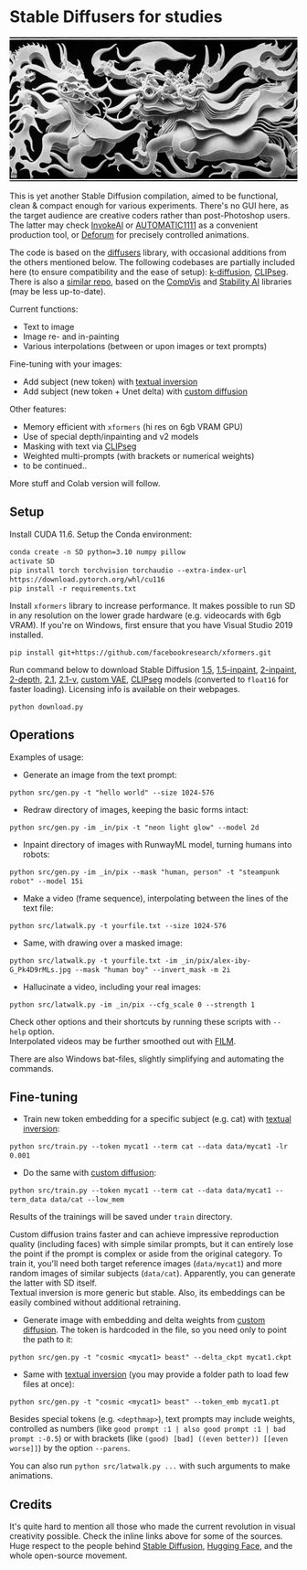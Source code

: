# Stable Diffusers for studies

<p align='center'><img src='_in/something.jpg' /></p>

This is yet another Stable Diffusion compilation, aimed to be functional, clean & compact enough for various experiments. There's no GUI here, as the target audience are creative coders rather than post-Photoshop users. The latter may check [InvokeAI] or [AUTOMATIC1111](https://github.com/AUTOMATIC1111/stable-diffusion-webui) as a convenient production tool, or [Deforum] for precisely controlled animations.  

The code is based on the [diffusers] library, with occasional additions from the others mentioned below. The following codebases are partially included here (to ensure compatibility and the ease of setup): [k-diffusion](https://github.com/crowsonkb/k-diffusion), [CLIPseg].  
There is also a [similar repo](https://github.com/eps696/SD), based on the [CompVis] and [Stability AI] libraries (may be less up-to-date).  

Current functions:
* Text to image
* Image re- and in-painting
* Various interpolations (between or upon images or text prompts)

Fine-tuning with your images:
* Add subject (new token) with [textual inversion]
* Add subject (new token + Unet delta) with [custom diffusion]

Other features:
* Memory efficient with `xformers` (hi res on 6gb VRAM GPU)
* Use of special depth/inpainting and v2 models
* Masking with text via [CLIPseg]
* Weighted multi-prompts (with brackets or numerical weights)
* to be continued..  

More stuff and Colab version will follow. 

## Setup

Install CUDA 11.6. Setup the Conda environment:
```
conda create -n SD python=3.10 numpy pillow 
activate SD
pip install torch torchvision torchaudio --extra-index-url https://download.pytorch.org/whl/cu116
pip install -r requirements.txt
```
Install `xformers` library to increase performance. It makes possible to run SD in any resolution on the lower grade hardware (e.g. videocards with 6gb VRAM). If you're on Windows, first ensure that you have Visual Studio 2019 installed. 
```
pip install git+https://github.com/facebookresearch/xformers.git
```
Run command below to download Stable Diffusion [1.5](https://huggingface.co/CompVis/stable-diffusion), [1.5-inpaint](https://huggingface.co/runwayml/stable-diffusion-inpainting), [2-inpaint](https://huggingface.co/stabilityai/stable-diffusion-2-inpainting), [2-depth](https://huggingface.co/stabilityai/stable-diffusion-2-depth), [2.1](https://huggingface.co/stabilityai/stable-diffusion-2-1-base), [2.1-v](https://huggingface.co/stabilityai/stable-diffusion-2-1), [custom VAE](https://huggingface.co/stabilityai/sd-vae-ft-ema), [CLIPseg] models (converted to `float16` for faster loading). Licensing info is available on their webpages.
```
python download.py
```

## Operations

Examples of usage:

* Generate an image from the text prompt:
```
python src/gen.py -t "hello world" --size 1024-576
```
* Redraw directory of images, keeping the basic forms intact:
```
python src/gen.py -im _in/pix -t "neon light glow" --model 2d
```
* Inpaint directory of images with RunwayML model, turning humans into robots:
```
python src/gen.py -im _in/pix --mask "human, person" -t "steampunk robot" --model 15i
```
* Make a video (frame sequence), interpolating between the lines of the text file:
```
python src/latwalk.py -t yourfile.txt --size 1024-576
```
* Same, with drawing over a masked image:
```
python src/latwalk.py -t yourfile.txt -im _in/pix/alex-iby-G_Pk4D9rMLs.jpg --mask "human boy" --invert_mask -m 2i
```
* Hallucinate a video, including your real images:
```
python src/latwalk.py -im _in/pix --cfg_scale 0 --strength 1
```
Check other options and their shortcuts by running these scripts with `--help` option.  
Interpolated videos may be further smoothed out with [FILM](https://github.com/google-research/frame-interpolation).  

There are also Windows bat-files, slightly simplifying and automating the commands. 

## Fine-tuning

* Train new token embedding for a specific subject (e.g. cat) with [textual inversion]:
```
python src/train.py --token mycat1 --term cat --data data/mycat1 -lr 0.001
```
* Do the same with [custom diffusion]:
```
python src/train.py --token mycat1 --term cat --data data/mycat1 --term_data data/cat --low_mem
```
Results of the trainings will be saved under `train` directory. 

Custom diffusion trains faster and can achieve impressive reproduction quality (including faces) with simple similar prompts, but it can entirely lose the point if the prompt is complex or aside from the original category. To train it, you'll need both target reference images (`data/mycat1`) and more random images of similar subjects (`data/cat`). Apparently, you can generate the latter with SD itself.  
Textual inversion is more generic but stable. Also, its embeddings can be easily combined without additional retraining.  

* Generate image with embedding and delta weights from [custom diffusion]. The token is hardcoded in the file, so you need only to point the path to it:
```
python src/gen.py -t "cosmic <mycat1> beast" --delta_ckpt mycat1.ckpt
```
* Same with [textual inversion] (you may provide a folder path to load few files at once):
```
python src/gen.py -t "cosmic <mycat1> beast" --token_emb mycat1.pt
```
Besides special tokens (e.g. `<depthmap>`), text prompts may include weights, controlled as numbers (like `good prompt :1 | also good prompt :1 | bad prompt :-0.5`) or with brackets (like `(good) [bad] ((even better)) [[even worse]]`) by the option `--parens`.  

You can also run `python src/latwalk.py ...` with such arguments to make animations.


## Credits

It's quite hard to mention all those who made the current revolution in visual creativity possible. Check the inline links above for some of the sources. 
Huge respect to the people behind [Stable Diffusion], [Hugging Face], and the whole open-source movement.

[Stable Diffusion]: <https://github.com/CompVis/stable-diffusion>
[diffusers]: <https://github.com/huggingface/diffusers>
[Hugging Face]: <https://huggingface.co>
[CompVis]: <https://github.com/CompVis/stable-diffusion>
[Stability AI]: <https://github.com/Stability-AI/stablediffusion>
[InvokeAI]: <https://github.com/invoke-ai/InvokeAI>
[Deforum]: <https://github.com/deforum-art/deforum-stable-diffusion>
[CLIPseg]: <https://github.com/timojl/clipseg>
[textual inversion]: <https://textual-inversion.github.io>
[custom diffusion]: <https://github.com/adobe-research/custom-diffusion>
